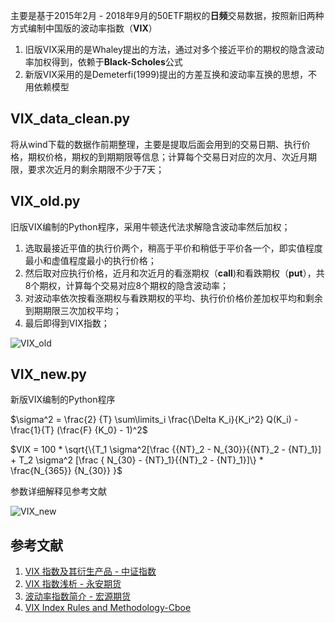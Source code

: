主要是基于2015年2月 - 2018年9月的50ETF期权的**日频**交易数据，按照新旧两种方式编制中国版的波动率指数（**VIX**）

1. 旧版VIX采用的是Whaley提出的方法，通过对多个接近平价的期权的隐含波动率加权得到，依赖于**Black-Scholes**公式
2. 新版VIX采用的是Demeterfi(1999)提出的方差互换和波动率互换的思想，不用依赖模型

## VIX_data_clean.py 

将从wind下载的数据作前期整理，主要是提取后面会用到的交易日期、执行价格，期权价格，期权的到期期限等信息；计算每个交易日对应的次月、次近月期限，要求次近月的剩余期限不少于7天；

## VIX_old.py

旧版VIX编制的Python程序，采用牛顿迭代法求解隐含波动率然后加权；

1. 选取最接近平值的执行价两个，稍高于平价和稍低于平价各一个，即实值程度最小和虚值程度最小的执行价格；
2. 然后取对应执行价格，近月和次近月的看涨期权（**call**)和看跌期权（**put**），共8个期权，计算每个交易对应8个期权的隐含波动率；
3. 对波动率依次按看涨期权与看跌期权的平均、执行价价格价差加权平均和剩余到期期限三次加权平均；
4. 最后即得到VIX指数；

![VIX_old](E:\GitHub\volatility-and-option\data\VIX_old.png)

## VIX_new.py

新版VIX编制的Python程序

$\sigma^2 = \frac{2} {T}  \sum\limits_i \frac{\Delta K_i}{K_i^2} Q(K_i) - \frac{1}{T} (\frac{F} {K_0} - 1)^2$

$VIX = 100 * \sqrt{\{T_1 \sigma^2[\frac {{NT}_2 - N_{30}}{{NT}_2 - {NT}_1}] + T_2 \sigma^2 [\frac { N_{30} - {NT}_1}{{NT}_2 - {NT}_1}]\} * \frac{N_{365}} {N_{30}} }$

参数详细解释见参考文献

![VIX_new](E:\GitHub\volatility-and-option\data\VIX_new.png)

## 参考文献

1. [VIX 指数及其衍生产品 - 中证指数](http://www.csindex.com.cn/uploads/researches/files/zh_CN/research_c_35.pdf) 
2. [VIX 指数浅析 - 永安期货](https://www.yafco.com/uploadfile/2013/1114/20131114103736428.pdf) 
3. [波动率指数简介 - 宏源期货](http://www.hongyuanqh.com/download/20150331/%E6%B3%A2%E5%8A%A8%E7%8E%87%E6%8C%87%E6%95%B0%E7%AE%80%E4%BB%8B.pdf) 
4. [VIX Index Rules and Methodology-Cboe](http://www.cboe.com/micro/vix/vix-index-rules-and-methodology.pdf)